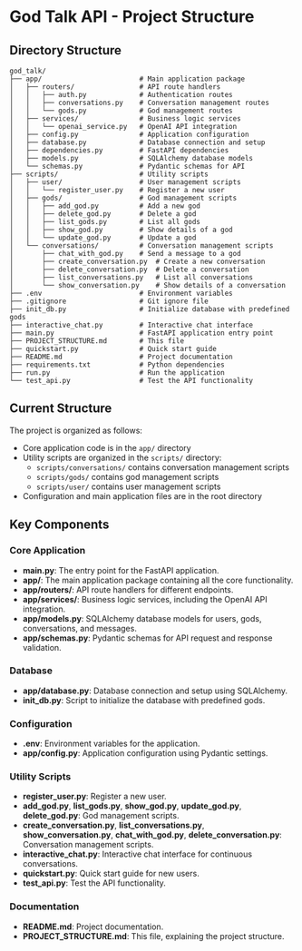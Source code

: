# God Talk API - Project Structure

## Directory Structure

```
god_talk/
├── app/                        # Main application package
│   ├── routers/                # API route handlers
│   │   ├── auth.py             # Authentication routes
│   │   ├── conversations.py    # Conversation management routes
│   │   └── gods.py             # God management routes
│   ├── services/               # Business logic services
│   │   └── openai_service.py   # OpenAI API integration
│   ├── config.py               # Application configuration
│   ├── database.py             # Database connection and setup
│   ├── dependencies.py         # FastAPI dependencies
│   ├── models.py               # SQLAlchemy database models
│   └── schemas.py              # Pydantic schemas for API
├── scripts/                    # Utility scripts
│   ├── user/                   # User management scripts
│   │   └── register_user.py    # Register a new user
│   ├── gods/                   # God management scripts
│   │   ├── add_god.py          # Add a new god
│   │   ├── delete_god.py       # Delete a god
│   │   ├── list_gods.py        # List all gods
│   │   ├── show_god.py         # Show details of a god
│   │   └── update_god.py       # Update a god
│   └── conversations/          # Conversation management scripts
│       ├── chat_with_god.py    # Send a message to a god
│       ├── create_conversation.py  # Create a new conversation
│       ├── delete_conversation.py  # Delete a conversation
│       ├── list_conversations.py   # List all conversations
│       └── show_conversation.py    # Show details of a conversation
├── .env                        # Environment variables
├── .gitignore                  # Git ignore file
├── init_db.py                  # Initialize database with predefined gods
├── interactive_chat.py         # Interactive chat interface
├── main.py                     # FastAPI application entry point
├── PROJECT_STRUCTURE.md        # This file
├── quickstart.py               # Quick start guide
├── README.md                   # Project documentation
├── requirements.txt            # Python dependencies
├── run.py                      # Run the application
└── test_api.py                 # Test the API functionality
```

## Current Structure

The project is organized as follows:

- Core application code is in the `app/` directory
- Utility scripts are organized in the `scripts/` directory:
  - `scripts/conversations/` contains conversation management scripts
  - `scripts/gods/` contains god management scripts
  - `scripts/user/` contains user management scripts
- Configuration and main application files are in the root directory

## Key Components

### Core Application

- **main.py**: The entry point for the FastAPI application.
- **app/**: The main application package containing all the core functionality.
- **app/routers/**: API route handlers for different endpoints.
- **app/services/**: Business logic services, including the OpenAI API integration.
- **app/models.py**: SQLAlchemy database models for users, gods, conversations, and messages.
- **app/schemas.py**: Pydantic schemas for API request and response validation.

### Database

- **app/database.py**: Database connection and setup using SQLAlchemy.
- **init_db.py**: Script to initialize the database with predefined gods.

### Configuration

- **.env**: Environment variables for the application.
- **app/config.py**: Application configuration using Pydantic settings.

### Utility Scripts

- **register_user.py**: Register a new user.
- **add_god.py**, **list_gods.py**, **show_god.py**, **update_god.py**, **delete_god.py**: God management scripts.
- **create_conversation.py**, **list_conversations.py**, **show_conversation.py**, **chat_with_god.py**, **delete_conversation.py**: Conversation management scripts.
- **interactive_chat.py**: Interactive chat interface for continuous conversations.
- **quickstart.py**: Quick start guide for new users.
- **test_api.py**: Test the API functionality.

### Documentation

- **README.md**: Project documentation.
- **PROJECT_STRUCTURE.md**: This file, explaining the project structure.
